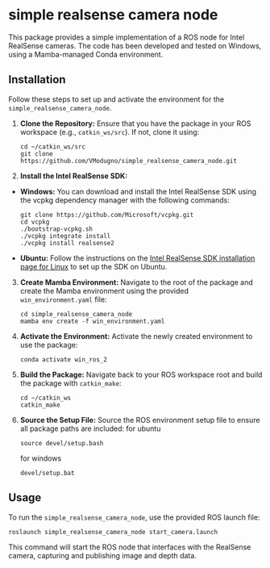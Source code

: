 # simple realsense camera node
This package provides a simple implementation of a ROS node for Intel RealSense cameras. The code has been developed and tested on Windows, using a Mamba-managed Conda environment.


## Installation

Follow these steps to set up and activate the environment for the `simple_realsense_camera_node`.

1. **Clone the Repository:**
   Ensure that you have the package in your ROS workspace (e.g., `catkin_ws/src`). If not, clone it using:
   ```
   cd ~/catkin_ws/src
   git clone https://github.com/VModugno/simple_realsense_camera_node.git
   ```

2. **Install the Intel RealSense SDK:**
- **Windows:**
  You can download and install the Intel RealSense SDK using the vcpkg dependency manager with the following commands:
  ```
  git clone https://github.com/Microsoft/vcpkg.git
  cd vcpkg
  ./bootstrap-vcpkg.sh
  ./vcpkg integrate install
  ./vcpkg install realsense2
  ```
- **Ubuntu:**
  Follow the instructions on the [Intel RealSense SDK installation page for Linux](https://github.com/IntelRealSense/librealsense/blob/master/doc/distribution_linux.md) to set up the SDK on Ubuntu.

3. **Create Mamba Environment:**
   Navigate to the root of the package and create the Mamba environment using the provided `win_environment.yaml` file:
   ```
   cd simple_realsense_camera_node
   mamba env create -f win_environment.yaml
   ```


4. **Activate the Environment:**
   Activate the newly created environment to use the package:
   ```
   conda activate win_ros_2
   ```

5. **Build the Package:**
   Navigate back to your ROS workspace root and build the package with `catkin_make`:
   ```
   cd ~/catkin_ws
   catkin_make
   ```

6. **Source the Setup File:**
   Source the ROS environment setup file to ensure all package paths are included:
   for ubuntu
   ```
   source devel/setup.bash
   ```

   for windows
   ```
   devel/setup.bat
   ```

## Usage

To run the `simple_realsense_camera_node`, use the provided ROS launch file:

```
roslaunch simple_realsense_camera_node start_camera.launch
```

This command will start the ROS node that interfaces with the RealSense camera, capturing and publishing image and depth data.
```

